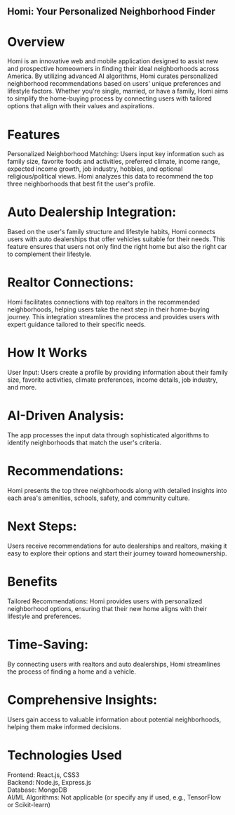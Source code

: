 ## Homi: Your Personalized Neighborhood Finder
# Overview
Homi is an innovative web and mobile application designed to assist new and prospective homeowners in finding their ideal neighborhoods across America. By utilizing advanced AI algorithms, Homi curates personalized neighborhood recommendations based on users' unique preferences and lifestyle factors. Whether you're single, married, or have a family, Homi aims to simplify the home-buying process by connecting users with tailored options that align with their values and aspirations.

# Features
Personalized Neighborhood Matching: Users input key information such as family size, favorite foods and activities, preferred climate, income range, expected income growth, job industry, hobbies, and optional religious/political views. Homi analyzes this data to recommend the top three neighborhoods that best fit the user's profile.

# Auto Dealership Integration: 
Based on the user's family structure and lifestyle habits, Homi connects users with auto dealerships that offer vehicles suitable for their needs. This feature ensures that users not only find the right home but also the right car to complement their lifestyle.

# Realtor Connections: 
Homi facilitates connections with top realtors in the recommended neighborhoods, helping users take the next step in their home-buying journey. This integration streamlines the process and provides users with expert guidance tailored to their specific needs.

# How It Works
User Input: Users create a profile by providing information about their family size, favorite activities, climate preferences, income details, job industry, and more.

# AI-Driven Analysis: 
The app processes the input data through sophisticated algorithms to identify neighborhoods that match the user's criteria.

# Recommendations: 
Homi presents the top three neighborhoods along with detailed insights into each area's amenities, schools, safety, and community culture.

# Next Steps: 
Users receive recommendations for auto dealerships and realtors, making it easy to explore their options and start their journey toward homeownership.

# Benefits
Tailored Recommendations: Homi provides users with personalized neighborhood options, ensuring that their new home aligns with their lifestyle and preferences.
# Time-Saving: 
By connecting users with realtors and auto dealerships, Homi streamlines the process of finding a home and a vehicle.
# Comprehensive Insights: 
Users gain access to valuable information about potential neighborhoods, helping them make informed decisions.
# Technologies Used
Frontend: React.js, CSS3  
Backend: Node.js, Express.js  
Database: MongoDB  
AI/ML Algorithms: Not applicable (or specify any if used, e.g., TensorFlow or Scikit-learn)